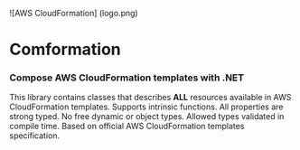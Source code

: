 ![AWS CloudFormation] (logo.png)
# Comformation
### Compose AWS CloudFormation templates with .NET

This library contains classes that describes __ALL__ resources available in AWS CloudFormation templates.
Supports intrinsic functions.
All properties are strong typed. No free dynamic or object types. Allowed types validated in compile time.
Based on official AWS CloudFormation templates specification.


